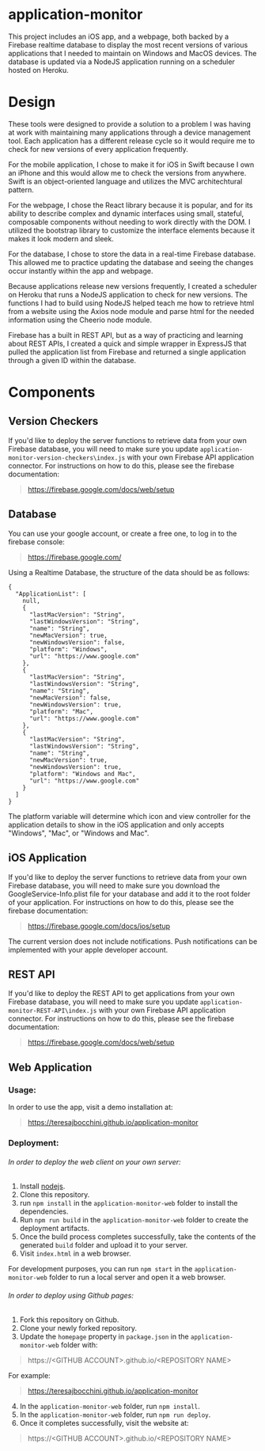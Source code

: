 # application-monitor

This project includes an iOS app, and a webpage, both backed by a Firebase realtime database to display the most recent versions of various applications that I needed to maintain on Windows and MacOS devices. The database is updated via a NodeJS application running on a scheduler hosted on Heroku.

# Design

These tools were designed to provide a solution to a problem I was having at work with maintaining many applications through a device management tool. Each application has a different release cycle so it would require me to check for new versions of every application frequently.

For the mobile application, I chose to make it for iOS in Swift because I own an iPhone and this would allow me to check the versions from anywhere. Swift is an object-oriented language and utilizes the MVC architechtural pattern.

For the webpage, I chose the React library because it is popular, and for its ability to describe complex and dynamic interfaces using small, stateful, composable components without needing to work directly with the DOM. I utilized the bootstrap library to customize the interface elements because it makes it look modern and sleek.

For the database, I chose to store the data in a real-time Firebase database. This allowed me to practice updating the database and seeing the changes occur instantly within the app and webpage.

Because applications release new versions frequently, I created a scheduler on Heroku that runs a NodeJS application to check for new versions. The functions I had to build using NodeJS helped teach me how to retrieve html from a website using the Axios node module and parse html for the needed information using the Cheerio node module.

Firebase has a built in REST API, but as a way of practicing and learning about REST APIs, I created a quick and simple wrapper in ExpressJS that pulled the application list from Firebase and returned a single application through a given ID within the database.

# Components

## Version Checkers

If you'd like to deploy the server functions to retrieve data from your own Firebase database, you will need to make sure you update `application-monitor-version-checkers\index.js` with your own Firebase API application connector. For instructions on how to do this, please see the firebase documentation:

> https://firebase.google.com/docs/web/setup

## Database

You can use your google account, or create a free one, to log in to the firebase console:

> https://firebase.google.com/

Using a Realtime Database, the structure of the data should be as follows:

```
{
  "ApplicationList": [
    null,
    {
      "lastMacVersion": "String",
      "lastWindowsVersion": "String",
      "name": "String",
      "newMacVersion": true,
      "newWindowsVersion": false,
      "platform": "Windows",
      "url": "https://www.google.com"
    },
    {
      "lastMacVersion": "String",
      "lastWindowsVersion": "String",
      "name": "String",
      "newMacVersion": false,
      "newWindowsVersion": true,
      "platform": "Mac",
      "url": "https://www.google.com"
    },
    {
      "lastMacVersion": "String",
      "lastWindowsVersion": "String",
      "name": "String",
      "newMacVersion": true,
      "newWindowsVersion": true,
      "platform": "Windows and Mac",
      "url": "https://www.google.com"
    }
  ]
}
```

The platform variable will determine which icon and view controller for the application details to show in the iOS application and only accepts "Windows", "Mac", or "Windows and Mac".

## iOS Application

If you'd like to deploy the server functions to retrieve data from your own Firebase database, you will need to make sure you download the GoogleService-Info.plist file for your database and add it to the root folder of your application. For instructions on how to do this, please see the firebase documentation:

> https://firebase.google.com/docs/ios/setup

The current version does not include notifications. Push notifications can be implemented with your apple developer account.

## REST API

If you'd like to deploy the REST API to get applications from your own Firebase database, you will need to make sure you update `application-monitor-REST-API\index.js` with your own Firebase API application connector. For instructions on how to do this, please see the firebase documentation:

> https://firebase.google.com/docs/web/setup

## Web Application

### Usage:

In order to use the app, visit a demo installation at:

> https://teresajbocchini.github.io/application-monitor

### Deployment:


###### In order to deploy the web client on your own server:

1. Install [nodejs](https://nodejs.org).
2. Clone this repository.
3. run `npm install` in the `application-monitor-web` folder to install the dependencies.
4. Run `npm run build` in the `application-monitor-web` folder to create the deployment artifacts.
5. Once the build process completes successfully, take the contents of the generated `build` folder and upload it to your server.
6. Visit `index.html` in a web browser.

For development purposes, you can run `npm start` in the `application-monitor-web` folder to run a local server and open it a web browser.

###### In order to deploy using Github pages:

1. Fork this repository on Github.
2. Clone your newly forked repository.
3. Update the `homepage` property in `package.json` in the `application-monitor-web` folder with:

> https://\<GITHUB ACCOUNT\>.github.io/\<REPOSITORY NAME\>

For example:

> https://teresajbocchini.github.io/application-monitor

4. In the `application-monitor-web` folder, run `npm install`.
5. In the `application-monitor-web` folder, run `npm run deploy`.
6. Once it completes successfully, visit the website at:

> https://\<GITHUB ACCOUNT\>.github.io/\<REPOSITORY NAME\>
